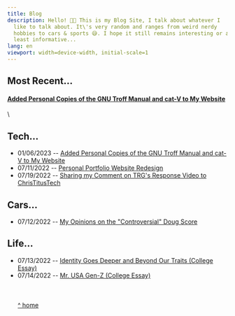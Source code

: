 ```yaml
---
title: Blog
description: Hello! 👋🏽 This is my Blog Site, I talk about whatever I
  like to talk about. It\'s very random and ranges from weird nerdy
  hobbies to cars & sports 😅. I hope it still remains interesting or at
  least informative...
lang: en
viewport: width=device-width, initial-scale=1
---
```


<meta name="color-scheme" content="light dark">

## Most Recent...

#### [Added Personal Copies of the GNU Troff Manual and cat-V to My Website](01062023groff-and-catv-is-now-here) 
\

## Tech...

-   01/06/2023 -- [Added Personal Copies of the GNU Troff Manual and cat-V to My Website](01062023groff-and-catv-is-now-here)
-   07/11/2022 -- [Personal Portfolio Website
    Redesign](071122personal-pertfolio-website-redesign)
-   07/19/2022 -- [Sharing my Comment on TRG\'s Response Video to
    ChrisTitusTech](07192022sharing-my-comment/)

## Cars...

-   07/12/2022 -- [My Opinions on the \"Controversial\" Doug
    Score](071222about-the-controversial-doug-score/)

## Life...

-   07/13/2022 -- [Identity Goes Deeper and Beyond Our Traits (College
    Essay)](071322identity-goes-deeper-and-beyond-our-traits/)
-   07/14/2022 -- [Mr. USA Gen-Z (College Essay)](071422mrusagen-z/)
\
\
\
\
[\^ home](../)
